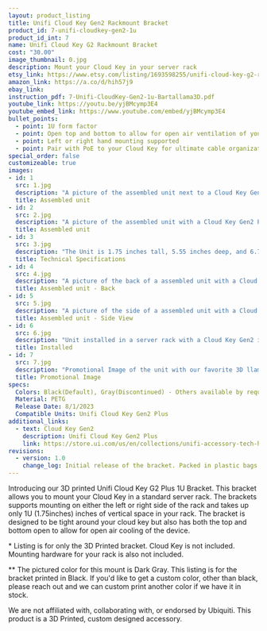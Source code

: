 ```yaml
---
layout: product_listing
title: Unifi Cloud Key Gen2 Rackmount Bracket
product_id: 7-unifi-cloudkey-gen2-1u
product_id_int: 7
name: Unifi Cloud Key G2 Rackmount Bracket
cost: "30.00"
image_thumbnail: 0.jpg
description: Mount your Cloud Key in your server rack
etsy_link: https://www.etsy.com/listing/1693598255/unifi-cloud-key-g2-rackmount-bracket
amazon_link: https://a.co/d/hih57j9
ebay_link: 
instruction_pdf: 7-Unifi-CloudKey-Gen2-1u-Bartallama3D.pdf
youtube_link: https://youtu.be/yjBMcymp3E4
youtube_embed_link: https://www.youtube.com/embed/yjBMcymp3E4
bullet_points:
  - point: 1U form factor
  - point: Open top and bottom to allow for open air ventilation of your Cloud Key Gen2
  - point: Left or right hand mounting supported
  - point: Pair with PoE to your Cloud Key for ultimate cable organization
special_order: false
customizeable: true
images:
- id: 1
  src: 1.jpg
  description: "A picture of the assembled unit next to a Cloud Key Gen2 Plus"
  title: Assembled unit
- id: 2
  src: 2.jpg
  description: "A picture of the assembled unit with a Cloud Key Gen2 Plus Installed"
  title: Assembled unit
- id: 3
  src: 3.jpg
  description: "The Unit is 1.75 inches tall, 5.55 inches deep, and 6.7 inches wide with the mounting ear. It supports left or right hand mounting in a server rack and only takes up 1U (1.75) inches of vertical space."
  title: Technical Specifications
- id: 4
  src: 4.jpg
  description: "A picture of the back of a assembled unit with a Cloud Key Gen2 Plus Installed"
  title: Assembled unit - Back 
- id: 5
  src: 5.jpg
  description: "A picture of the side of a assembled unit with a Cloud Key Gen2 Plus Installed"
  title: Assembled unit - Side View
- id: 6
  src: 6.jpg
  description: "Unit installed in a server rack with a Cloud Key Gen2 installed and powered on"
  title: Installed
- id: 7
  src: 7.jpg
  description: "Promotional Image of the unit with our favorite 3D llama"
  title: Promotional Image
specs:
  Colors: Black(Default), Gray(Discontinued) - Others available by request 
  Material: PETG
  Release Date: 8/1/2023
  Compatible Units: Unifi Cloud Key Gen2 Plus
additional_links:
  - text: Cloud Key Gen2
    description: Unifi Cloud Key Gen2 Plus
    link: https://store.ui.com/us/en/collections/unifi-accessory-tech-hosting-and-gateways-small-scale/products/unifi-cloudkey-plus
revisions:
  - version: 1.0
    change_log: Initial release of the bracket. Packed in plastic bags. with all required hardware
---
```


Introducing our 3D printed Unifi Cloud Key G2 Plus 1U Bracket. This bracket allows you to mount your Cloud Key in a standard server rack. The brackets supports mounting on either the left or right side of the rack and takes up only 1U (1.75inches) inches of vertical space in your rack. The bracket is designed to be tight around your cloud key but also has both the top and bottom open to allow for open air cooling of the device.  

\* Listing is for only the 3D Printed bracket. Cloud Key is not included. Mounting hardware for your rack is also not included. 

\*\* The pictured color for this mount is Dark Gray. This listing is for the bracket printed in Black. If you'd like to get a custom color, other than black, please reach out and we can custom print another color if we have it in stock.

We are not affiliated with, collaborating with, or endorsed by Ubiquiti. This product is a 3D Printed, custom designed accessory.